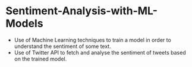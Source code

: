 # Sentiment-Analysis-with-ML-Models
- Use of Machine Learning techniques to train a model in order to understand the sentiment of some text.
- Use of Twitter API to fetch and analyse the sentiment of tweets based on the trained model.

